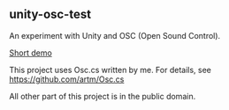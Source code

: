 unity-osc-test
--------------

An experiment with Unity and OSC (Open Sound Control).

[Short demo](http://vine.co/v/hbwuvZx2Ybd )

This project uses Osc.cs written by me.
For details, see https://github.com/artm/Osc.cs

All other part of this project is in the public domain. 
